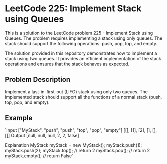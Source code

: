 # LeetCode 225: Implement Stack using Queues

This is a solution to the LeetCode problem 225 - Implement Stack using Queues. The problem requires implementing a stack using only queues. The stack should support the following operations: push, pop, top, and empty.

The solution provided in this repository demonstrates how to implement a stack using two queues. It provides an efficient implementation of the stack operations and ensures that the stack behaves as expected.

## Problem Description

Implement a last-in-first-out (LIFO) stack using only two queues. The implemented stack should support all the functions of a normal stack (push, top, pop, and empty).

## Example

`Input
["MyStack", "push", "push", "top", "pop", "empty"]
[[], [1], [2], [], [], []]
Output
[null, null, null, 2, 2, false]

Explanation
MyStack myStack = new MyStack();
myStack.push(1);
myStack.push(2);
myStack.top(); // return 2
myStack.pop(); // return 2
myStack.empty(); // return False`
